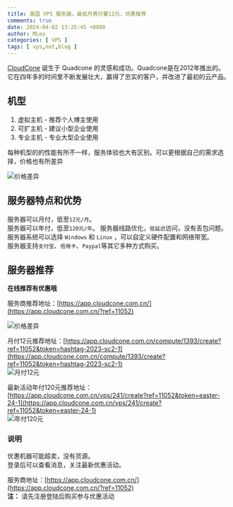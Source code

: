 ```yaml
---
title: 美国 VPS 服务器，最低月费只要12元，优惠推荐
comments: true
date: 2024-04-02 13:25:45 +0800
author: MLeo
categories: [ VPS ]
tags: [ vps,net,blog ]
---
```


[CloudCone](https://app.cloudcone.com.cn/?ref=11052) 诞生于 Quadcone 的灵感和成功。Quadcone是在2012年推出的。它在四年多的时间里不断发展壮大，赢得了忠实的客户，并改进了最初的云产品。

## 机型
1. 虚拟主机 - 推荐个人博主使用
2. 可扩主机 - 建议小型企业使用
3. 专业主机 - 专业大型企业使用 

每种机型的的性能有所不一样，服务体验也大有区别。可以更根据自己的需求选择，价格也有所差异

![价格差异](https://images.ichochy.com/2024-04-04134649.png)


## 服务器特点和优势
服务器可以月付，低至`12元/月`。  
服务器可以年付，低至`120元/年`。
服务器线路优化，`低延迟`访问，没有丢包问题。  
服务器系统可以选择 `Windows` 和 `Linux` ，可以自定义硬件配置和网络带宽。  
服务器支持`支付宝`、`信用卡`、`Paypal`等其它多种方式购买。  


## 服务器推荐
**在线推荐有优惠哦**  

服务商推荐地址：[https://app.cloudcone.com.cn/](https://app.cloudcone.com.cn/?ref=11052)    

![价格差异](https://images.ichochy.com/2024-04-04134649.png)


月付12元推荐地址：[https://app.cloudcone.com.cn/compute/1393/create?ref=11052&token=hashtag-2023-sc2-1](https://app.cloudcone.com.cn/compute/1393/create?ref=11052&token=hashtag-2023-sc2-1)  
![月付12元](https://images.ichochy.com/2024-04-04135256.png)

最新活动年付120元推荐地址：[https://app.cloudcone.com.cn/vps/241/create?ref=11052&token=easter-24-1](https://app.cloudcone.com.cn/vps/241/create?ref=11052&token=easter-24-1)    
![年付120元](https://images.ichochy.com/2024-04-04141003.png)

### 说明
优惠机器可能超卖，没有货源。  
登录后可以查看消息，关注最新优惠活动。 

服务商地址：[https://app.cloudcone.com.cn/](https://app.cloudcone.com.cn/?ref=11052)    
**注：** 请先注册登陆后购买参与优惠活动